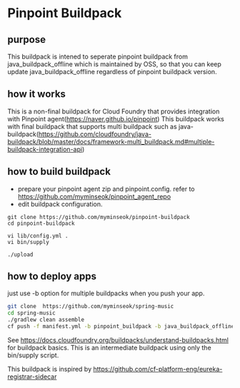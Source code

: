 # Pinpoint Buildpack 
## purpose
This buildpack is intened to seperate pinpoint buildpack from java_buildpack_offline which is maintained by OSS, so that you can keep update java_buildpack_offline regardless of pinpoint buildpack version.

## how it works
This is a non-final buildpack for Cloud Foundry that provides integration with Pinpoint agent(https://naver.github.io/pinpoint)
This buildpack works with final buildpack that supports multi buildpack such as java-buildpack(https://github.com/cloudfoundry/java-buildpack/blob/master/docs/framework-multi_buildpack.md#multiple-buildpack-integration-api)


## how to build buildpack
- prepare your pinpoint agent zip and pinpoint.config. refer to https://github.com/myminseok/pinpoint_agent_repo
- edit buildpack configuration.
```
git clone https://github.com/myminseok/pinpoint-buildpack
cd pinpoint-buildpack

vi lib/config.yml . 
vi bin/supply

./upload

```

## how to deploy apps


just use -b option for multiple buildpacks when you push your app.

```sh
git clone  https://github.com/myminseok/spring-music
cd spring-music
./gradlew clean assemble
cf push -f manifest.yml -b pinpoint_buildpack -b java_buildpack_offline -p build/libs/spring-music.jar
```

See https://docs.cloudfoundry.org/buildpacks/understand-buildpacks.html for buildpack basics. This is an 
intermediate buildpack using only the bin/supply script.

This buildpack is inspired by https://github.com/cf-platform-eng/eureka-registrar-sidecar
